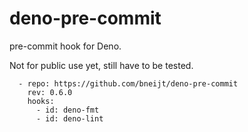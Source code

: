 # deno-pre-commit

pre-commit hook for Deno.

Not for public use yet, still have to be tested.

```
  - repo: https://github.com/bneijt/deno-pre-commit
    rev: 0.6.0
    hooks:
      - id: deno-fmt
      - id: deno-lint
```
